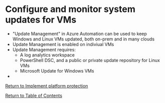 # Configure and monitor system updates for VMs

* "Update Management" in Azure Automation can be used to keep Windows and Linux VMs updated, both on-prem and in many clouds
* Update Management is enabled on indiviual VMs
* Update Management requires:
   * A log analytics workspace
   * PowerShell DSC, and a public or private update repository for Linux VMs
   * Microsoft Update for Windows VMs
* 

[Return to Implement platform protection](README.md)

[Return to Table of Contents](../README.md)